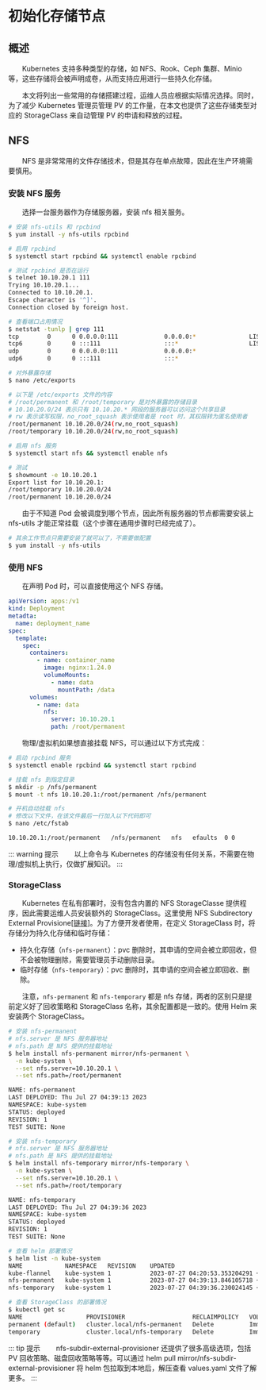 # 初始化存储节点
## 概述
&emsp;&emsp;Kubernetes 支持多种类型的存储，如 NFS、Rook、Ceph 集群、Minio 等，这些存储将会被声明成卷，从而支持应用进行一些持久化存储。

&emsp;&emsp;本文将列出一些常用的存储搭建过程，运维人员应根据实际情况选择。同时，为了减少 Kubernetes 管理员管理 PV 的工作量，在本文也提供了这些存储类型对应的 StorageClass 来自动管理 PV 的申请和释放的过程。

## NFS
&emsp;&emsp;NFS 是非常常用的文件存储技术，但是其存在单点故障，因此在生产环境需要慎用。

### 安装 NFS 服务
&emsp;&emsp;选择一台服务器作为存储服务器，安装 nfs 相关服务。

```bash
# 安装 nfs-utils 和 rpcbind
$ yum install -y nfs-utils rpcbind

# 启用 rpcbind
$ systemctl start rpcbind && systemctl enable rpcbind

# 测试 rpcbind 是否在运行
$ telnet 10.10.20.1 111
Trying 10.10.20.1...
Connected to 10.10.20.1.
Escape character is '^]'.
Connection closed by foreign host.

# 查看端口占用情况
$ netstat -tunlp | grep 111
tcp        0      0 0.0.0.0:111             0.0.0.0:*               LISTEN      6734/rpcbind        
tcp6       0      0 :::111                  :::*                    LISTEN      6734/rpcbind        
udp        0      0 0.0.0.0:111             0.0.0.0:*                           6734/rpcbind        
udp6       0      0 :::111                  :::*                                6734/rpcbind 

# 对外暴露存储
$ nano /etc/exports

# 以下是 /etc/exports 文件的内容
# /root/permanent 和 /root/temporary 是对外暴露的存储目录
# 10.10.20.0/24 表示只有 10.10.20.* 网段的服务器可以访问这个共享目录
# rw 表示读写权限，no_root_squash 表示使用者是 root 时，其权限转为匿名使用者
/root/permanent 10.10.20.0/24(rw,no_root_squash)
/root/temporary 10.10.20.0/24(rw,no_root_squash)

# 启用 nfs 服务
$ systemctl start nfs && systemctl enable nfs

# 测试
$ showmount -e 10.10.20.1
Export list for 10.10.20.1:
/root/temporary 10.10.20.0/24
/root/permanent 10.10.20.0/24
```

&emsp;&emsp;由于不知道 Pod 会被调度到哪个节点，因此所有服务器的节点都需要安装上 nfs-utils 才能正常挂载（这个步骤在通用步骤时已经完成了）。

```bash
# 其余工作节点只需要安装了就可以了，不需要做配置
$ yum install -y nfs-utils
```

### 使用 NFS
&emsp;&emsp;在声明 Pod 时，可以直接使用这个 NFS 存储。

```yaml
apiVersion: apps:/v1
kind: Deployment
metadta:
  name: deployment_name
spec:
  template:
    spec:
      containers:
        - name: container_name
          image: nginx:1.24.0
          volumeMounts:
            - name: data
              mountPath: /data
      volumes:
        - name: data
          nfs:
            server: 10.10.20.1
            path: /root/permanent
```

&emsp;&emsp;物理/虚拟机如果想直接挂载 NFS，可以通过以下方式完成：

```bash
# 启动 rpcbind 服务
$ systemctl enable rpcbind && systemctl start rpcbind

# 挂载 nfs 到指定目录
$ mkdir -p /nfs/permanent
$ mount -t nfs 10.10.20.1:/root/permanent /nfs/permanent

# 开机自动挂载 nfs
# 修改以下文件，在该文件最后一行加入以下代码即可
$ nano /etc/fstab

10.10.20.1:/root/permanent   /nfs/permanent   nfs   efaults  0 0
```

::: warning 提示
&emsp;&emsp;以上命令与 Kubernetes 的存储没有任何关系，不需要在物理/虚拟机上执行，仅做扩展知识。
:::

### StorageClass
&emsp;&emsp;Kubernetes 在私有部署时，没有包含内置的 NFS StorageClasse 提供程序，因此需要运维人员安装额外的 StorageClass。这里使用 NFS Subdirectory External Provisione[[链接](https://github.com/kubernetes-sigs/nfs-subdir-external-provisioner)]。为了方便开发者使用，在定义 StorageClass 时，将存储分为持久化存储和临时存储：

- 持久化存储（`nfs-permanent`）：pvc 删除时，其申请的空间会被立即回收，但不会被物理删除，需要管理员手动删除目录。
- 临时存储（`nfs-temporary`）：pvc 删除时，其申请的空间会被立即回收、删除。

&emsp;&emsp;注意，`nfs-permanent` 和 `nfs-temporary` 都是 nfs 存储，两者的区别只是提前定义好了回收策略和 StorageClass 名称，其余配置都是一致的。使用 Helm 来安装两个 StorageClass。

```bash
# 安装 nfs-permanent
# nfs.server 是 NFS 服务器地址
# nfs.path 是 NFS 提供的挂载地址
$ helm install nfs-permanent mirror/nfs-permanent \
  -n kube-system \
  --set nfs.server=10.10.20.1 \
  --set nfs.path=/root/permanent

NAME: nfs-permanent
LAST DEPLOYED: Thu Jul 27 04:39:13 2023
NAMESPACE: kube-system
STATUS: deployed
REVISION: 1
TEST SUITE: None

# 安装 nfs-temporary
# nfs.server 是 NFS 服务器地址
# nfs.path 是 NFS 提供的挂载地址
$ helm install nfs-temporary mirror/nfs-temporary \
  -n kube-system \
  --set nfs.server=10.10.20.1 \
  --set nfs.path=/root/temporary

NAME: nfs-temporary
LAST DEPLOYED: Thu Jul 27 04:39:36 2023
NAMESPACE: kube-system
STATUS: deployed
REVISION: 1
TEST SUITE: None

# 查看 helm 部署情况
$ helm list -n kube-system
NAME         	NAMESPACE  	REVISION	UPDATED                                	STATUS  	CHART               	APP VERSION
kube-flannel 	kube-system	1       	2023-07-27 04:20:53.353204291 +0800 CST	deployed	kube-flannel-v0.22.0	v0.22.0    
nfs-permanent	kube-system	1       	2023-07-27 04:39:13.846105718 +0800 CST	deployed	nfs-permanent-4.0.18	4.0.2      
nfs-temporary	kube-system	1       	2023-07-27 04:39:36.230024145 +0800 CST	deployed	nfs-temporary-4.0.18	4.0.2      

# 查看 StorageClass 的部署情况
$ kubectl get sc
NAME                  PROVISIONER                   RECLAIMPOLICY   VOLUMEBINDINGMODE   ALLOWVOLUMEEXPANSION   AGE
permanent (default)   cluster.local/nfs-permanent   Delete          Immediate           true                   67s
temporary             cluster.local/nfs-temporary   Delete          Immediate           true                   45s
```

::: tip 提示
&emsp;&emsp;nfs-subdir-external-provisioner 还提供了很多高级选项，包括 PV 回收策略、磁盘回收策略等等。可以通过 helm pull mirror/nfs-subdir-external-provisioner 将 helm 包拉取到本地后，解压查看 values.yaml 文件了解更多。
:::